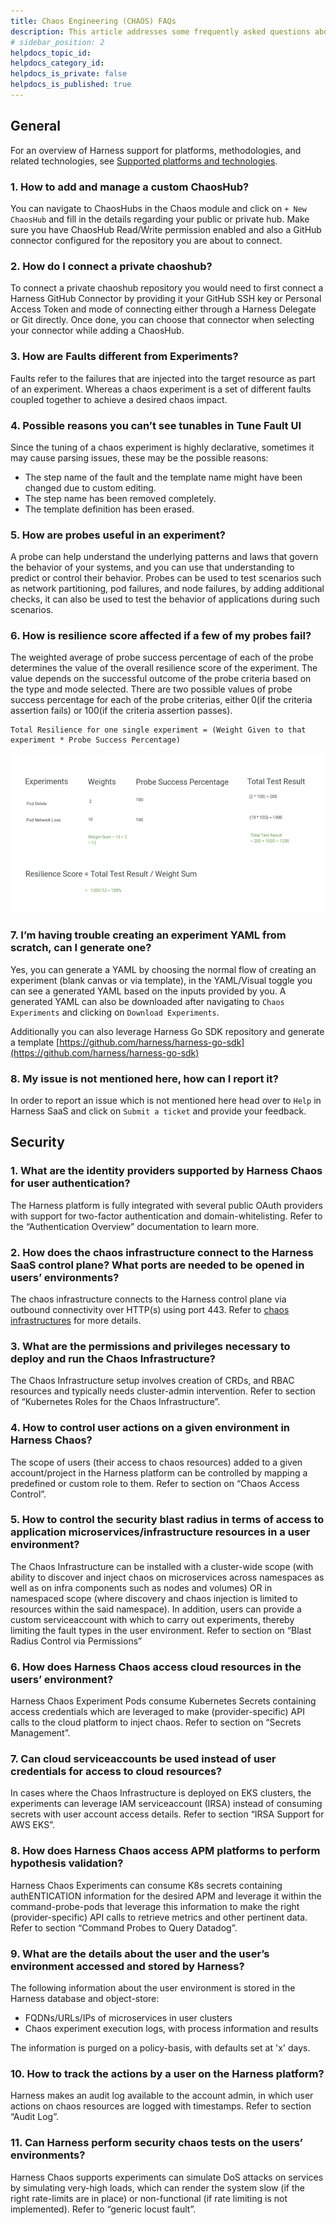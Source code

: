 ```yaml
---
title: Chaos Engineering (CHAOS) FAQs
description: This article addresses some frequently asked questions about Harness Chaos Engineering (CHAOS).
# sidebar_position: 2
helpdocs_topic_id:
helpdocs_category_id:
helpdocs_is_private: false
helpdocs_is_published: true
---
```


## General

For an overview of Harness support for platforms, methodologies, and related technologies, see [Supported platforms and technologies](https://developer.harness.io/docs/getting-started/supported-platforms-and-technologies).

### 1. How to add and manage a custom ChaosHub?

You can navigate to ChaosHubs in the Chaos module and click on `+ New ChaosHub` and fill in the details regarding your public or private hub. Make sure you have ChaosHub Read/Write permission enabled and also a GitHub connector configured for the repository you are about to connect.

### 2. How do I connect a private chaoshub?

To connect a private chaoshub repository you would need to first connect a Harness GitHub Connector by providing it your GitHub SSH key or Personal Access Token and mode of connecting either through a Harness Delegate or Git directly. Once done, you can choose that connector when selecting your connector while adding a ChaosHub.

### 3. How are Faults different from Experiments?

Faults refer to the failures that are injected into the target resource as part of an experiment. Whereas a chaos experiment is a set of different faults coupled together to achieve a desired chaos impact.

### 4. Possible reasons you can’t see tunables in Tune Fault UI

Since the tuning of a chaos experiment is highly declarative, sometimes it may cause parsing issues, these may be the possible reasons:

- The step name of the fault and the template name might have been changed due to custom editing.
- The step name has been removed completely.
- The template definition has been erased.

### 5. How are probes useful in an experiment?

A probe can help understand the underlying patterns and laws that govern the behavior of your systems, and you can use that understanding to predict or control their behavior. Probes can be used to test scenarios such as network partitioning, pod failures, and node failures, by adding additional checks, it can also be used to test the behavior of applications during such scenarios.

### 6. How is resilience score affected if a few of my probes fail?

The weighted average of probe success percentage of each of the probe determines the value of the overall resilience score of the experiment. The value depends on the successful outcome of the probe criteria based on the type and mode selected. There are two possible values of probe success percentage for each of the probe criterias, either 0(if the criteria assertion fails) or 100(if the criteria assertion passes).

```vim
Total Resilience for one single experiment = (Weight Given to that experiment * Probe Success Percentage)
```

![Resilience Score](./static/chaos-engineering-faq-resilience-score.png)

### 7. I’m having trouble creating an experiment YAML from scratch, can I generate one?

Yes, you can generate a YAML by choosing the normal flow of creating an experiment (blank canvas or via template), in the YAML/Visual toggle you can see a generated YAML based on the inputs provided by you. A generated YAML can also be downloaded after navigating to `Chaos Experiments` and clicking on `Download Experiments`.

Additionally you can also leverage Harness Go SDK repository and generate a template
[https://github.com/harness/harness-go-sdk](https://github.com/harness/harness-go-sdk)

### 8. My issue is not mentioned here, how can I report it?

In order to report an issue which is not mentioned here head over to `Help` in Harness SaaS and click on `Submit a ticket` and provide your feedback.

## Security

### 1. What are the identity providers supported by Harness Chaos for user authentication? 
The Harness platform is fully integrated with several public OAuth providers with support for two-factor authentication and domain-whitelisting. 
Refer to the “Authentication Overview” documentation to learn more. 

### 2. How does the chaos infrastructure connect to the Harness SaaS control plane? What ports are needed to be opened in users’ environments?
The chaos infrastructure connects to the Harness control plane via outbound connectivity over HTTP(s) using port 443. Refer to [chaos infrastructures](https://developer.harness.io/docs/chaos-engineering/user-guides/connect-chaos-infrastructures/) for more details. 

### 3. What are the permissions and privileges necessary to deploy and run the Chaos Infrastructure?
The Chaos Infrastructure setup involves creation of CRDs, and RBAC resources and typically needs cluster-admin intervention. Refer to section of “Kubernetes Roles for the Chaos Infrastructure”.

### 4. How to control user actions on a given environment in Harness Chaos? 
The scope of users (their access to chaos resources) added to a given account/project in the Harness platform can be controlled by mapping a predefined or custom role to them. Refer to section on “Chaos Access Control”.

### 5. How to control the security blast radius in terms of access to application microservices/infrastructure resources in a user environment? 
The Chaos Infrastructure can be installed with a cluster-wide scope (with ability to discover and inject chaos on microservices across namespaces as well as on infra components such as nodes and volumes) OR in namespaced scope (where discovery and chaos injection is limited to resources within the said namespace). 
In addition, users can provide a custom serviceaccount with which to carry out experiments, thereby limiting the fault types in the user environment.
Refer to section on “Blast Radius Control via Permissions” 

### 6. How does Harness Chaos access cloud resources in the users’ environment?
Harness Chaos Experiment Pods consume Kubernetes Secrets containing access credentials which are leveraged to make (provider-specific) API calls to the cloud platform to inject chaos. Refer to section on “Secrets Management”.

### 7. Can cloud serviceaccounts be used instead of user credentials for access to cloud resources? 
In cases where the Chaos Infrastructure is deployed on EKS clusters, the experiments can leverage IAM serviceaccount (IRSA) instead of consuming secrets with user account access details. Refer to section “IRSA Support for AWS EKS”.

### 8. How does Harness Chaos access APM platforms to perform hypothesis validation? 
Harness Chaos Experiments can consume K8s secrets containing authENTICATION information for the desired APM and leverage it within the command-probe-pods that leverage this information to make the right (provider-specific) API calls to retrieve metrics and other pertinent data. Refer to section “Command Probes to Query Datadog”.

### 9. What are the details about the user and the user’s environment accessed and stored by Harness? 
The following information about the user environment is stored in the Harness database and object-store: 

- FQDNs/URLs/IPs of microservices in user clusters 
- Chaos experiment execution logs, with process information and results

The information is purged on a policy-basis, with defaults set at 'x' days.

### 10. How to track the actions by a user on the Harness platform? 
Harness makes an audit log available to the account admin, in which user actions on chaos resources are logged with timestamps. Refer to section “Audit Log”. 

### 11. Can Harness perform security chaos tests on the users’ environments?  
Harness Chaos supports experiments can simulate DoS attacks on services by simulating very-high loads, which can render the system slow (if the right rate-limits are in place) or non-functional (if rate limiting is not implemented). Refer to “generic locust fault”.
